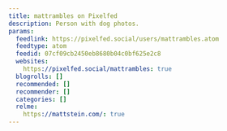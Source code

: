 ```yaml
---
title: mattrambles on Pixelfed
description: Person with dog photos.
params:
  feedlink: https://pixelfed.social/users/mattrambles.atom
  feedtype: atom
  feedid: 07cf09cb2450eb8680b04c0bf625e2c8
  websites:
    https://pixelfed.social/mattrambles: true
  blogrolls: []
  recommended: []
  recommender: []
  categories: []
  relme:
    https://mattstein.com/: true
---
```

